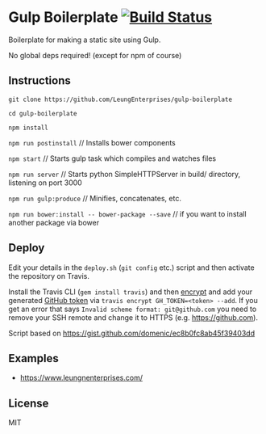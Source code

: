 # Gulp Boilerplate [![Build Status](https://travis-ci.org/LeungEnterprises/gulp-boilerplate.svg?branch=master)](https://travis-ci.org/LeungEnterprises/gulp-boilerplate)
Boilerplate for making a static site using Gulp.

No global deps required! (except for npm of course)

## Instructions
`git clone https://github.com/LeungEnterprises/gulp-boilerplate`

`cd gulp-boilerplate`

`npm install`

`npm run postinstall` // Installs bower components

`npm start` // Starts gulp task which compiles and watches files

`npm run server` // Starts python SimpleHTTPServer in build/ directory, listening on port 3000

`npm run gulp:produce` // Minifies, concatenates, etc.

`npm run bower:install -- bower-package --save` // if you want to install another package via bower

## Deploy
Edit your details in the `deploy.sh` (`git config` etc.) script and then activate the repository on Travis.

Install the Travis CLI (`gem install travis`) and then [encrypt](https://docs.travis-ci.com/user/encryption-keys/) and add your generated [GitHub token](https://github.com/settings/tokens) via `travis encrypt GH_TOKEN=<token> --add`.  If you get an error that says `Invalid scheme format: git@github.com` you need to remove your SSH remote and change it to HTTPS (e.g. https://github.com).

Script based on https://gist.github.com/domenic/ec8b0fc8ab45f39403dd

## Examples
* https://www.leungnenterprises.com/

## License
MIT
